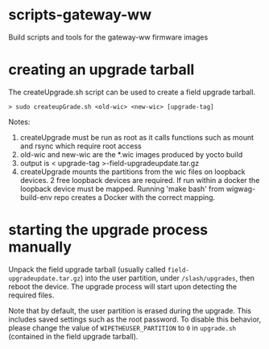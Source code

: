# scripts-gateway-ww
Build scripts and tools for the gateway-ww firmware images

# creating an upgrade tarball

The createUpgrade.sh script can be used to create a field upgrade tarball.

```
> sudo createupGrade.sh <old-wic> <new-wic> [upgrade-tag]
```

Notes:
  1. createUpgrade must be run as root as it calls functions such as mount and rsync which require root access
  2. old-wic and new-wic are the *.wic images produced by yocto build
  3. output is < upgrade-tag >-field-upgradeupdate.tar.gz
  4. createUpgrade mounts the partitions from the wic files on loopback devices. 2 free loopback devices are required.  If run within a docker the loopback device must be mapped. Running 'make bash' from wigwag-build-env repo creates a Docker with the correct mapping.

# starting the upgrade process manually

Unpack the field upgrade tarball (usually called `field-upgradeupdate.tar.gz`) into the user partition, under `/slash/upgrades`, then reboot the device.
The upgrade process will start upon detecting the required files.

Note that by default, the user partition is erased during the upgrade. This includes saved settings such as the root password. To disable this behavior, please change the value of `WIPETHEUSER_PARTITION` to `0` in `upgrade.sh` (contained in the field upgrade tarball).

